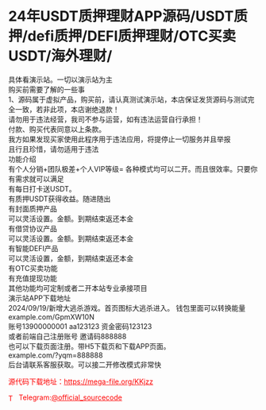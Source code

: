 # 24年USDT质押理财APP源码/USDT质押/defi质押/DEFI质押理财/OTC买卖USDT/海外理财/

具体看演示站。一切以演示站为主<br>购买前需要了解的一些事<br>1、源码属于虚拟产品，购买前，请认真测试演示站，本店保证发货源码与测试完全一致，若非此项，本店谢绝退款！<br>请勿用于违法经营，我司不参与运营，如有违法运营自行承担！<br>付款、购买代表同意以上条款。<br>我方如果发现买家使用此程序用于违法应用，将提停止一切服务并且举报<br>且行且珍惜，请勿适用于违法<br>功能介绍<br>有个人分销+团队极差+个人VIP等级= 各种模式均可以二开。而且很效率。只要你有需求就可以满足<br>有每日打卡送USDT。<br>有质押USDT获得收益。随进随出<br>有封面质押产品<br>可以灵活设置。金额。到期结束返还本金<br>有借贷协议产品<br>可以灵活设置。金额。到期结束返还本金<br>有智能DEFI产品<br>可以灵活设置，金额，到期结束返还本金<br>有OTC买卖功能<br>有充值提现功能<br>其他功能均可定制或者二开本站专业承接项目<br>演示站APP下载地址<br>2024/09/19/新增大逃杀游戏。首页图标大逃杀进入。 钱包里面可以转换能量<br>example.com/GpmXW10N<br>账号13900000001 aa123123 资金密码123123 <br>或者前端自己注册账号 邀请码888888<br>也可以下载页面注册。带H5下载页和下载APP页面。<br>example.com/?yqm=888888<br>后台请联系客服获取。可以接二开修改模式非常快<br>


<p style="color: red;">源代码下载地址：<a href="https://mega-file.org/KKjzz" style="color: red;">https://mega-file.org/KKjzz</a></p><p style="color: red;"><img src="https://cdn-icons-png.flaticon.com/512/2111/2111646.png" alt="Telegram Icon" style="width: 16px; vertical-align: middle; margin-right: 5px;">Telegram:<a href="https://t.me/official_sourcecode" style="color: red;">@official_sourcecode</a></p>